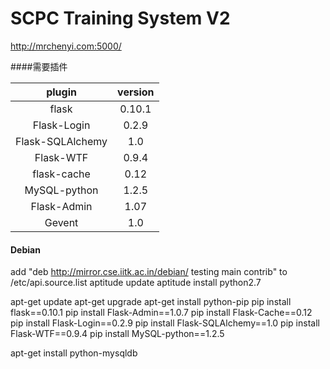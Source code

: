 SCPC Training System V2
=======

http://mrchenyi.com:5000/


####需要插件
  
plugin				|   version	| 
:----------------:	|	:-----------:	|	
flask               |   0.10.1          |
Flask-Login			|	0.2.9			|	
Flask-SQLAlchemy	|	1.0				|	
Flask-WTF			|	0.9.4			|	
flask-cache			|	0.12			|	
MySQL-python		|	1.2.5			|
Flask-Admin			|	1.07			|
Gevent              |   1.0             |

#### Debian
add "deb http://mirror.cse.iitk.ac.in/debian/ testing main contrib" to /etc/api.source.list
aptitude update
aptitude install python2.7


apt-get update
apt-get upgrade
apt-get install python-pip
pip install flask==0.10.1
pip install Flask-Admin==1.0.7
pip install Flask-Cache==0.12
pip install Flask-Login==0.2.9
pip install Flask-SQLAlchemy==1.0
pip install Flask-WTF==0.9.4
pip install MySQL-python==1.2.5

apt-get install python-mysqldb

